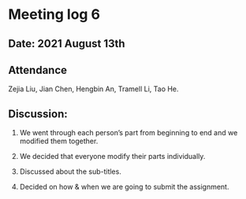 # Meeting log 6

## Date: 2021 August 13th 

## Attendance
Zejia Liu, Jian Chen, Hengbin An, Tramell Li, Tao He.

## Discussion:

1.	We went through each person’s part from beginning to end and we modified them together. 

2.	We decided that everyone modify their parts individually. 

3.	Discussed about the sub-titles.

4.	Decided on how & when we are going to submit the assignment.

